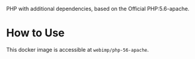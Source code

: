 PHP with additional dependencies, based on the Official PHP:5.6-apache.

# How to Use
This docker image is accessible at `webimp/php-56-apache`.